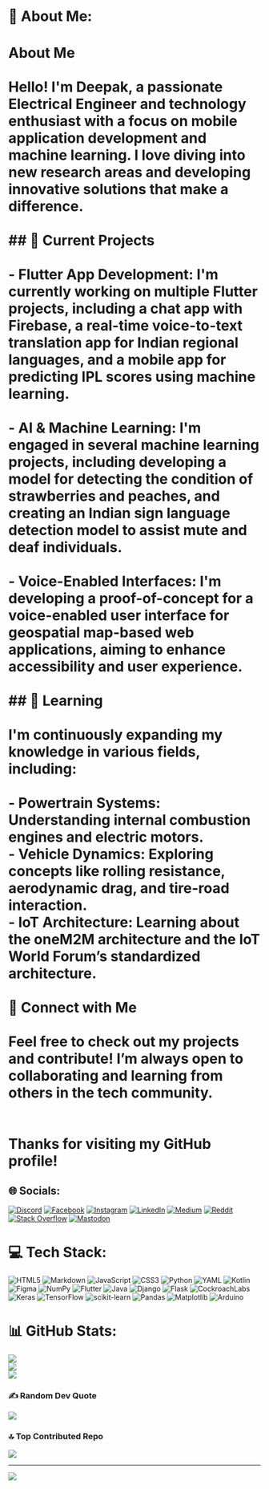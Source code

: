 # 💫 About Me:
# About Me<br><br>Hello! I'm **Deepak**, a passionate **Electrical Engineer** and technology enthusiast with a focus on mobile application development and machine learning. I love diving into new research areas and developing innovative solutions that make a difference.<br><br>## 🔧 Current Projects<br><br>- **Flutter App Development**: I'm currently working on multiple Flutter projects, including a chat app with Firebase, a real-time voice-to-text translation app for Indian regional languages, and a mobile app for predicting IPL scores using machine learning.<br><br>- **AI & Machine Learning**: I'm engaged in several machine learning projects, including developing a model for detecting the condition of strawberries and peaches, and creating an Indian sign language detection model to assist mute and deaf individuals.<br><br>- **Voice-Enabled Interfaces**: I'm developing a proof-of-concept for a voice-enabled user interface for geospatial map-based web applications, aiming to enhance accessibility and user experience.<br><br>## 🌱 Learning<br><br>I'm continuously expanding my knowledge in various fields, including:<br><br>- **Powertrain Systems**: Understanding internal combustion engines and electric motors.<br>- **Vehicle Dynamics**: Exploring concepts like rolling resistance, aerodynamic drag, and tire-road interaction.<br>- **IoT Architecture**: Learning about the oneM2M architecture and the IoT World Forum’s standardized architecture.<br><br> 💬 Connect with Me<br><br>Feel free to check out my projects and contribute! I’m always open to collaborating and learning from others in the tech community.<br><br><br>Thanks for visiting my GitHub profile!<br>


## 🌐 Socials:
[![Discord](https://img.shields.io/badge/Discord-%237289DA.svg?logo=discord&logoColor=white)](https://discord.gg/5abf3zF8) [![Facebook](https://img.shields.io/badge/Facebook-%231877F2.svg?logo=Facebook&logoColor=white)](https://facebook.com/DeepakMohan) [![Instagram](https://img.shields.io/badge/Instagram-%23E4405F.svg?logo=Instagram&logoColor=white)](https://instagram.com/doodle._.guitarist._.01) [![LinkedIn](https://img.shields.io/badge/LinkedIn-%230077B5.svg?logo=linkedin&logoColor=white)](https://linkedin.com/in/DeepakMohan) [![Medium](https://img.shields.io/badge/Medium-12100E?logo=medium&logoColor=white)](https://medium.com/@Deepakshansan) [![Reddit](https://img.shields.io/badge/Reddit-%23FF4500.svg?logo=Reddit&logoColor=white)](https://reddit.com/user/PrestigiousQuit4007) [![Stack Overflow](https://img.shields.io/badge/-Stackoverflow-FE7A16?logo=stack-overflow&logoColor=white)](https://stackoverflow.com/users/DeepakMohan) [![Mastodon](https://img.shields.io/badge/-MASTODON-%232B90D9?style=for-the-badge&logo=mastodon&logoColor=white)](https://mastodon.social/@deepak22) 

# 💻 Tech Stack:
![HTML5](https://img.shields.io/badge/html5-%23E34F26.svg?style=for-the-badge&logo=html5&logoColor=white) ![Markdown](https://img.shields.io/badge/markdown-%23000000.svg?style=for-the-badge&logo=markdown&logoColor=white) ![JavaScript](https://img.shields.io/badge/javascript-%23323330.svg?style=for-the-badge&logo=javascript&logoColor=%23F7DF1E) ![CSS3](https://img.shields.io/badge/css3-%231572B6.svg?style=for-the-badge&logo=css3&logoColor=white) ![Python](https://img.shields.io/badge/python-3670A0?style=for-the-badge&logo=python&logoColor=ffdd54) ![YAML](https://img.shields.io/badge/yaml-%23ffffff.svg?style=for-the-badge&logo=yaml&logoColor=151515) ![Kotlin](https://img.shields.io/badge/kotlin-%237F52FF.svg?style=for-the-badge&logo=kotlin&logoColor=white) ![Figma](https://img.shields.io/badge/figma-%23F24E1E.svg?style=for-the-badge&logo=figma&logoColor=white) ![NumPy](https://img.shields.io/badge/numpy-%23013243.svg?style=for-the-badge&logo=numpy&logoColor=white) ![Flutter](https://img.shields.io/badge/Flutter-%2302569B.svg?style=for-the-badge&logo=Flutter&logoColor=white) ![Java](https://img.shields.io/badge/java-%23ED8B00.svg?style=for-the-badge&logo=openjdk&logoColor=white) ![Django](https://img.shields.io/badge/django-%23092E20.svg?style=for-the-badge&logo=django&logoColor=white) ![Flask](https://img.shields.io/badge/flask-%23000.svg?style=for-the-badge&logo=flask&logoColor=white) ![CockroachLabs](https://img.shields.io/badge/Cockroach%20Labs-6933FF?style=for-the-badge&logo=Cockroach%20Labs&logoColor=white) ![Keras](https://img.shields.io/badge/Keras-%23D00000.svg?style=for-the-badge&logo=Keras&logoColor=white) ![TensorFlow](https://img.shields.io/badge/TensorFlow-%23FF6F00.svg?style=for-the-badge&logo=TensorFlow&logoColor=white) ![scikit-learn](https://img.shields.io/badge/scikit--learn-%23F7931E.svg?style=for-the-badge&logo=scikit-learn&logoColor=white) ![Pandas](https://img.shields.io/badge/pandas-%23150458.svg?style=for-the-badge&logo=pandas&logoColor=white) ![Matplotlib](https://img.shields.io/badge/Matplotlib-%23ffffff.svg?style=for-the-badge&logo=Matplotlib&logoColor=black) ![Arduino](https://img.shields.io/badge/-Arduino-00979D?style=for-the-badge&logo=Arduino&logoColor=white)
# 📊 GitHub Stats:
![](https://github-readme-stats.vercel.app/api?username=Deepakcodes01&theme=dark&hide_border=false&include_all_commits=true&count_private=true)<br/>
![](https://github-readme-streak-stats.herokuapp.com/?user=Deepakcodes01&theme=dark&hide_border=false)<br/>
![](https://github-readme-stats.vercel.app/api/top-langs/?username=Deepakcodes01&theme=dark&hide_border=false&include_all_commits=true&count_private=true&layout=compact)

### ✍️ Random Dev Quote
![](https://quotes-github-readme.vercel.app/api?type=horizontal&theme=tokyonight)

### 🔝 Top Contributed Repo
![](https://github-contributor-stats.vercel.app/api?username=Deepakcodes01&limit=5&theme=dark&combine_all_yearly_contributions=true)

---
[![](https://visitcount.itsvg.in/api?id=Deepakcodes01&icon=0&color=0)](https://visitcount.itsvg.in)

<!-- Proudly created with GPRM ( https://gprm.itsvg.in ) -->
